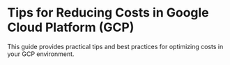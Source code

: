 # Tips for Reducing Costs in Google Cloud Platform (GCP)

This guide provides practical tips and best practices for optimizing costs in your GCP environment.